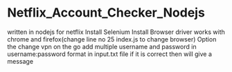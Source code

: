 # Netflix_Account_Checker_Nodejs
written in nodejs for netflix 
Install Selenium 
Install Browser driver works with chrome and firefox(change line no 25 index.js to change browser)
Option the change vpn on the go 
add multiple username and password in username:password format in input.txt file if it is correct then will give a message
